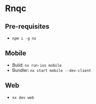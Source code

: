 # Rnqc

## Pre-requisites

- `npm i -g nx`

## Mobile

- Build: `nx run-ios mobile`
- Bundler: `nx start mobile --dev-client`

## Web

- `nx dev web`
